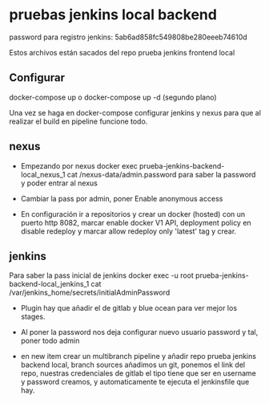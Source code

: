 # pruebas jenkins local backend

password para registro jenkins: 5ab6ad858fc549808be280eeeb74610d


Estos archivos están sacados del repo prueba jenkins frontend local





## Configurar

docker-compose up o docker-compose up -d (segundo plano)

 Una vez se haga en docker-compose configurar jenkins y nexus para que al realizar el build en pipeline funcione todo.

## nexus

 - Empezando por nexus docker exec prueba-jenkins-backend-local_nexus_1 cat /nexus-data/admin.password para saber la password y poder entrar al nexus

 - Cambiar la pass por admin, poner Enable anonymous access

 - En configuración ir a repositorios y crear un docker (hosted) con un puerto http 8082, marcar enable docker V1 API, deployment policy en disable redeploy y marcar allow redeploy only 'latest' tag y crear.

## jenkins

 Para saber la pass inicial de jenkins docker exec -u root prueba-jenkins-backend-local_jenkins_1 cat /var/jenkins_home/secrets/initialAdminPassword

 - Plugin hay que añadir el de gitlab y blue ocean para ver mejor los stages.

 - Al poner la password nos deja configurar nuevo usuario password y tal, poner todo admin

 - en new item crear un multibranch pipeline y añadir repo prueba jenkins backend local, branch sources añadimos un git, ponemos el link del repo, nuestras credenciales de gitlab el tipo tiene que ser en username y password creamos, y automaticamente te ejecuta el jenkinsfile que hay.
